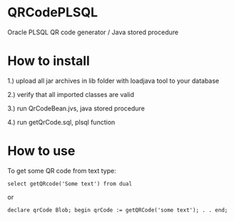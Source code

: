# QRCodePLSQL
Oracle PLSQL QR code generator / Java stored procedure 

# How to install
1.) upload all jar archives in lib folder with loadjava tool to your database

2.) verify that all imported classes are valid

3.) run QrCodeBean.jvs, java stored procedure

4.) run getQrCode.sql, plsql function


# How to use
To get some QR code from text type:

`select getQRcode('Some text') from dual`

or

`
declare
  qrCode Blob;
begin
  qrCode := getQRCode('some text');
  .
  .
end;
`
